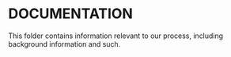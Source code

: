 # DOCUMENTATION 
This folder contains information relevant to our process, including background information and such. 
